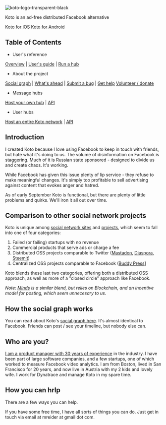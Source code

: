 
![koto-logo-transparent-black](https://user-images.githubusercontent.com/118036/89899037-fa331e00-dbe1-11ea-9e18-5710ee81c79e.png)

Koto is an ad-free distributed Facebook alternative

[Koto for iOS](https://apps.apple.com/us/app/koto-social-network/id1530633715)
[Koto for Android](https://play.google.com/store/apps/details?id=koto.at)

## Table of Contents

- User's reference

[Overview](README.md) | [User's guide](users-guide.md) | [Run a hub](message-hub-registration.md)

- About the project

[Social graph](how-it-works.md) | [What's ahead](roadmap.md) | [Submit a bug](bugs.md) | [Get help](help.md) [Volunteer / donate](helping-out.md)

- Message hubs

[Host your own hub](install-message-hub.md) | [API](api-message-hub.md)

- User hubs

[Host an entire Koto network](install-user-hub.md) | [API](api-user-hub.md)

## Introduction

I created Koto because I love using Facebook to keep in touch with friends, but hate what it's doing to us. The volume of disinformation on Facebook is staggering. Much of it is Russian state sponsored - designed to divide us and create chaos. It's working.

While Facebook has given this issue plenty of lip service - they refuse to make meaningful changes. It's simply too profitable to sell advertising against content that evokes anger and hatred.

As of early September Koto is functional, but there are plenty of little problems and quirks. We'll iron it all out over time.

## Comparison to other social network projects

Koto is unique among [social network sites](https://en.wikipedia.org/wiki/List_of_social_networking_websites) and [projects](https://en.wikipedia.org/wiki/Comparison_of_social_networking_software), which seem to fall into one of four categories:

1. Failed (or failing) startups with no revenue
2. Commercial products that serve ads or charge a fee
3. Distributed OSS projects comparable to Twitter ([Mastadon](https://joinmastodon.org/), [Diaspora](https://diasporafoundation.org/), [Steemit](https://steemit.com/))
4. Centralized OSS projects comparable to Facebook ([Buddy Press](https://buddypress.org/)]

Koto blends these last two categories, offering both a distributed OSS approach, as well as more of a "closed circle" approach like Facebook.

*Note: [Minds](https://www.minds.com/) is a similar blend, but relies on Blockchain, and an incentive model for posting, which seem unnecesary to us.*

## How the social graph works

You can read about Koto's [social graph here](social-graph.md). It's almost identical to Facebook. Friends can post / see your timeline, but nobody else can.

## Who are you?

[I am a product manager with 30 years of experience](https://www.linkedin.com/in/mreider/) in the industry. I have been part of large software companies, and a few startups, one of which worked to measure Facebook video analytics. I am from Boston, lived in San Francisco for 20 years, and now live in Austria with my 2 kids and lovely wife. I work for Dynatrace and manage Koto in my spare time.

## How you can hrlp

There are a few ways you can help.

If you have some free time, I have all sorts of things you can do. Just get in touch via email at mreider at gmail dot com.
